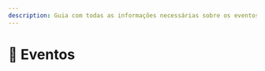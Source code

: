 ```yaml
---
description: Guia com todas as informações necessárias sobre os eventos do BoxPvP.
---
```


# 🎉 Eventos

